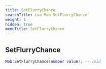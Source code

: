 ```yaml
---
title: SetFlurryChance
searchTitle: Lua Mob SetFlurryChance
weight: 1
hidden: true
menuTitle: SetFlurryChance
---
```

## SetFlurryChance
```lua
Mob:SetFlurryChance(number value); -- void
```